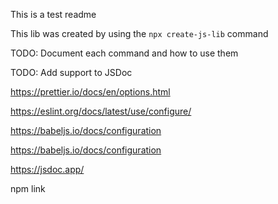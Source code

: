 This is a test readme

This lib was created by using the `npx create-js-lib` command

TODO: Document each command and how to use them

TODO: Add support to JSDoc

https://prettier.io/docs/en/options.html

https://eslint.org/docs/latest/use/configure/

https://babeljs.io/docs/configuration

https://babeljs.io/docs/configuration

https://jsdoc.app/

npm link
